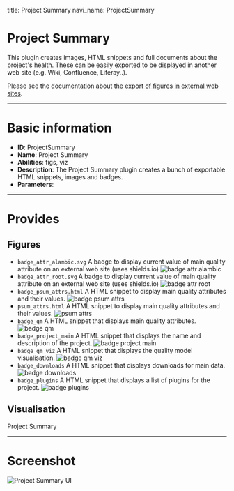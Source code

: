 title: Project Summary
navi_name: ProjectSummary


# Project Summary

This plugin creates images, HTML snippets and full documents about the project's health. These can be easily exported to be displayed in another web site (e.g. Wiki, Confluence, Liferay..).

Please see the documentation about the [export of figures in external web sites](/Documentation/Users/Exports.html).

-----

# Basic information

* **ID**: ProjectSummary
* **Name**: Project Summary
* **Abilities**: figs, viz
* **Description**:
  The Project Summary plugin creates a bunch of exportable HTML snippets, images and badges.
* **Parameters**:

-----

# Provides

## Figures

* `badge_attr_alambic.svg` A badge to display current value of main quality attribute on an external web site (uses shields.io)
  ![badge attr alambic](/images/projectsummary_attr_alambic.png)
* `badge_attr_root.svg` A badge to display current value of main quality attribute on an external web site (uses shields.io)
  ![badge attr root](/images/projectsummary_attr_root.png)
* `badge_psum_attrs.html` A HTML snippet to display main quality attributes and their values.
  ![badge psum attrs](/images/projectsummary_badge_psum_attrs.png)
* `psum_attrs.html` A HTML snippet to display main quality attributes and their values.
  ![psum attrs](/images/projectsummary_psum_attrs.png)
* `badge_qm` A HTML snippet that displays main quality attributes.
  ![badge qm](/images/projectsummary_badge_qm.png)
* `badge_project_main` A HTML snippet that displays the name and description of the project.
  ![badge project main](/images/projectsummary_project_main.png)
* `badge_qm_viz` A HTML snippet that displays the quality model visualisation.
  ![badge qm viz](/images/projectsummary_qm_viz.png)
* `badge_downloads` A HTML snippet that displays downloads for main data.
  ![badge downloads](/images/projectsummary_badge_downloads.png)
* `badge_plugins` A HTML snippet that displays a list of plugins for the project.
  ![badge plugins](/images/projectsummary_badge_plugins.png)

## Visualisation

Project Summary

-----

# Screenshot

![Project Summary UI](/images/projectsummary_ui.png)
